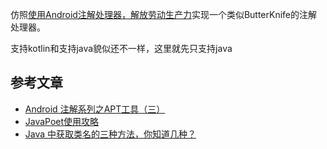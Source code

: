 仿照[使用Android注解处理器，解放劳动生产力](https://juejin.cn/post/6844903564742000648#heading-11)实现一个类似ButterKnife的注解处理器。

支持kotlin和支持java貌似还不一样，这里就先只支持java


## 参考文章
* [Android 注解系列之APT工具（三）](https://juejin.cn/post/6844903701283340301#heading-9)
* [JavaPoet使用攻略](https://bbs.huaweicloud.com/blogs/238554)
* [Java 中获取类名的三种方法，你知道几种？](https://zhuanlan.zhihu.com/p/45672773)